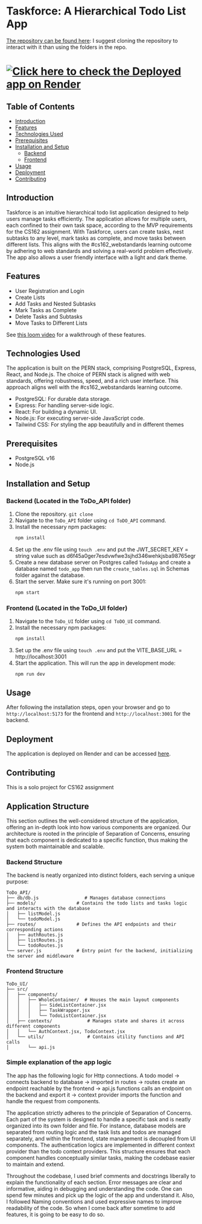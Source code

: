 # Taskforce: A Hierarchical Todo List App

[The repository can be found here](https://github.com/Nathnaelc/TaskForce):
I suggest cloning the repository to interact with it than using the folders in the repo.

# [![Click here to check the Deployed app on Render](https://img.shields.io/badge/Click%20here%20to%20check%20the%20Deployed%20app%20on-Render-blue)](https://taskforceui.onrender.com/)

## Table of Contents

- [Introduction](#introduction)
- [Features](#features)
- [Technologies Used](#technologies-used)
- [Prerequisites](#prerequisites)
- [Installation and Setup](#installation-and-setup)
  - [Backend](#backend)
  - [Frontend](#frontend)
- [Usage](#usage)
- [Deployment](#deployment)
- [Contributing](#contributing)

## Introduction

Taskforce is an intuitive hierarchical todo list application designed to help users manage tasks efficiently. The application allows for multiple users, each confined to their own task space, according to the MVP requirements for the CS162 assignment. With Taskforce, users can create tasks, nest subtasks to any level, mark tasks as complete, and move tasks between different lists. This aligns with the #cs162_webstandards learning outcome by adhering to web standards and solving a real-world problem effectively. The app also allows a user friendly interface with a light and dark theme.

## Features

- User Registration and Login
- Create Lists
- Add Tasks and Nested Subtasks
- Mark Tasks as Complete
- Delete Tasks and Subtasks
- Move Tasks to Different Lists

See [this loom video](https://www.loom.com/share/69396f4edf1046fe9e6812158bf7f99f?sid=61ee8135-3fbf-429d-b2df-72582156539f) for a walkthrough of these features.

## Technologies Used

The application is built on the PERN stack, comprising PostgreSQL, Express, React, and Node.js. The choice of PERN stack is aligned with web standards, offering robustness, speed, and a rich user interface. This approach aligns well with the #cs162_webstandards learning outcome.

- PostgreSQL: For durable data storage.
- Express: For handling server-side logic.
- React: For building a dynamic UI.
- Node.js: For executing server-side JavaScript code.
- Tailwind CSS: For styling the app beautifully and in different themes

## Prerequisites

- PostgreSQL v16
- Node.js

## Installation and Setup

### Backend (Located in the ToDo_API folder)

1. Clone the repository.
   `git clone`
2. Navigate to the `ToDo_API` folder using `cd ToDO_API` command.
3. Install the necessary npm packages:
   ```bash
   npm install
   ```
4. Set up the .env file using `touch .env` and put the JWT_SECRET_KEY = string value such as d6f45a0ger7esdvwfwe3sjhd346wehkjsba98765egr
5. Create a new database server on Postgres called `TodoApp` and create a database named `todo_app` then run the `create_tables.sql` in Schemas folder against the database.
6. Start the server. Make sure it's running on port 3001:
   ```bash
   npm start
   ```

### Frontend (Located in the ToDo_UI folder)

1. Navigate to the `ToDo_UI` folder using `cd ToDO_UI` command.
2. Install the necessary npm packages:
   ```bash
   npm install
   ```
3. Set up the .env file using `touch .env` and put the VITE_BASE_URL = http://localhost:3001
4. Start the application. This will run the app in development mode:
   ```bash
   npm run dev
   ```

## Usage

After following the installation steps, open your browser and go to `http://localhost:5173` for the frontend and `http://localhost:3001` for the backend.

## Deployment

The application is deployed on Render and can be accessed [here](https://taskforceui.onrender.com/).

## Contributing

This is a solo project for CS162 assignment

## Application Structure

This section outlines the well-considered structure of the application, offering an in-depth look into how various components are organized. Our architecture is rooted in the principle of Separation of Concerns, ensuring that each component is dedicated to a specific function, thus making the system both maintainable and scalable.

### Backend Structure

The backend is neatly organized into distinct folders, each serving a unique purpose:

```plaintext
ToDo_API/
├── db/db.js                 # Manages database connections
├── models/               # Contains the todo lists and tasks logic and interacts with the database
│   ├── listModel.js
│   └── todoModel.js
├── routes/               # Defines the API endpoints and their corresponding actions
│   ├── authRoutes.js
│   ├── listRoutes.js
│   └── todoRoutes.js
└── server.js             # Entry point for the backend, initializing the server and middleware
```

### Frontend Structure

```
ToDo_UI/
├── src/
│   ├── components/
│   │   ├── WholeContainer/  # Houses the main layout components
│   │   │   ├── SideListContainer.jsx
│   │   │   ├── TaskWrapper.jsx
│   │   │   └── TodoListContainer.jsx
│   ├── contexts/             # Manages state and shares it across different components
│   │   └── AuthContext.jsx, TodoContext.jsx
│   └── utils/                # Contains utility functions and API calls
│       └── api.js

```

### Simple explanation of the app logic

The app has the following logic for Http connections. A todo model -> connects backend to database -> imported in routes -> routes create an endpoint reachable by the frontend -> api.js functions calls an endpoint on the backend and export it -> context provider imports the function and handle the request from components.

The application strictly adheres to the principle of Separation of Concerns. Each part of the system is designed to handle a specific task and is neatly organized into its own folder and file. For instance, database models are separated from routing logic and the task lists and todos are managed separately, and within the frontend, state management is decoupled from UI components. The authentication logics are implemented in different context provider than the todo context providers. This structure ensures that each component handles conceptually similar tasks, making the codebase easier to maintain and extend.

Throughout the codebase, I used brief comments and docstrings liberally to explain the functionality of each section. Error messages are clear and informative, aiding in debugging and understanding the code. One can spend few minutes and pick up the logic of the app and understand it. Also, I followed Naming conventions and used expressive names to improve readability of the code. So when I come back after sometime to add features, it is going to be easy to do so.

```

```
